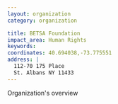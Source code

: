 ```yaml
---
layout: organization
category: organization

title: BETSA Foundation
impact_area: Human Rights
keywords: 
coordinates: 40.694038,-73.775551
address: |
  112-70 175 Place
  St. Albans NY 11433
---
```

Organization's overview
